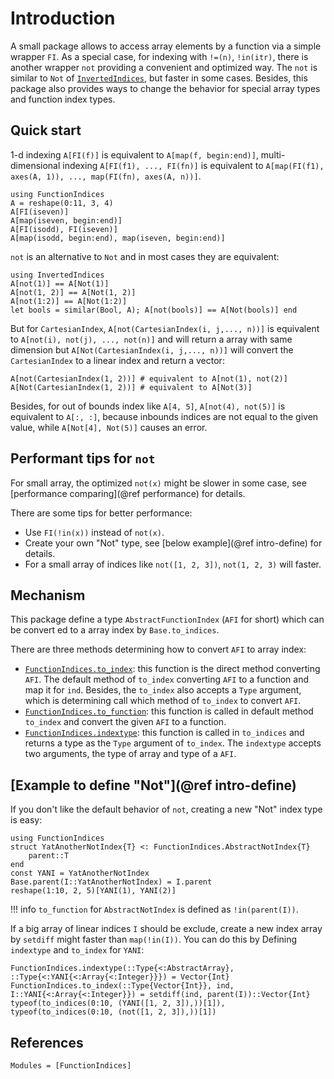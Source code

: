 # Introduction

A small package allows to access array elements by a function via a simple wrapper `FI`.
As a special case, for indexing with `!=(n)`, `!in(itr)`, there is another wrapper `not` providing a convenient and optimized way.
The `not` is similar to `Not` of [`InvertedIndices`](https://github.com/JuliaData/InvertedIndices.jl), but faster in some cases.
Besides, this package also provides ways to change the behavior for special array types and function index types.

## Quick start

1-d indexing `A[FI(f)]` is equivalent to `A[map(f, begin:end)]`, multi-dimensional indexing `A[FI(f1), ..., FI(fn)]` is equivalent to `A[map(FI(f1), axes(A, 1)), ..., map(FI(fn), axes(A, n))]`.

```@repl quick-start
using FunctionIndices
A = reshape(0:11, 3, 4)
A[FI(iseven)]
A[map(iseven, begin:end)]
A[FI(isodd), FI(iseven)]
A[map(isodd, begin:end), map(iseven, begin:end)]
```

`not` is an alternative to `Not` and in most cases they are equivalent:

```@repl quick-start
using InvertedIndices
A[not(1)] == A[Not(1)]
A[not(1, 2)] == A[Not(1, 2)]
A[not(1:2)] == A[Not(1:2)]
let bools = similar(Bool, A); A[not(bools)] == A[Not(bools)] end
```

But for `CartesianIndex`, `A[not(CartesianIndex(i, j,..., n))]` is equivalent to `A[not(i), not(j), ..., not(n)]` and will return a array with same dimension but `A[Not(CartesianIndex(i, j,..., n))]` will convert the `CartesianIndex` to a linear index and return a vector:

```@repl quick-start
A[not(CartesianIndex(1, 2))] # equivalent to A[not(1), not(2)]
A[Not(CartesianIndex(1, 2))] # equivalent to A[Not(3)]
```

Besides, for out of bounds index like `A[4, 5]`, `A[not(4), not(5)]` is equivalent to `A[:, :]`, because inbounds indices are not equal to the given value, while `A[Not[4], Not(5)]` causes an error.

## Performant tips for `not`

For small array, the optimized `not(x)` might be slower in some case,
see [performance comparing](@ref performance) for details.

There are some tips for better performance:
* Use `FI(!in(x))` instead of `not(x)`.
* Create your own "Not" type, see [below example](@ref intro-define) for details.
* For a small array of indices like `not([1, 2, 3])`, `not(1, 2, 3)` will faster.

## Mechanism

This package define a type `AbstractFunctionIndex` (`AFI` for short) which can be convert ed to a array index by `Base.to_indices`.

There are three methods determining how to convert `AFI` to array index:

* [`FunctionIndices.to_index`](@ref): this function is the direct method converting `AFI`. The default method of `to_index` converting `AFI` to a function and map it for `ind`. Besides, the `to_index` also accepts a `Type` argument, which is determining call which method of `to_index` to convert `AFI`.
* [`FunctionIndices.to_function`](@ref): this function is called in default method `to_index` and convert the given `AFI` to a function.
* [`FunctionIndices.indextype`](@ref): this function is called in `to_indices` and returns a type as the `Type` argument of `to_index`. The `indextype` accepts two arguments, the type of array and type of a `AFI`.

## [Example to define "Not"](@ref intro-define)

If you don't like the default behavior of `not`, creating a new "Not" index type is easy:

```@example new-not
using FunctionIndices
struct YatAnotherNotIndex{T} <: FunctionIndices.AbstractNotIndex{T}
    parent::T
end
const YANI = YatAnotherNotIndex
Base.parent(I::YatAnotherNotIndex) = I.parent
reshape(1:10, 2, 5)[YANI(1), YANI(2)]
```

!!! info
    `to_function` for `AbstractNotIndex` is defined as `!in(parent(I))`.

If a big array of linear indices `I` should be exclude, create a new index array by `setdiff` might faster than `map(!in(I))`.
You can do this by Defining `indextype` and `to_index` for `YANI`:
```@example new-not
FunctionIndices.indextype(::Type{<:AbstractArray}, ::Type{<:YANI{<:Array{<:Integer}}}) = Vector{Int}
FunctionIndices.to_index(::Type{Vector{Int}}, ind, I::YANI{<:Array{<:Integer}}) = setdiff(ind, parent(I))::Vector{Int}
typeof(to_indices(0:10, (YANI([1, 2, 3]),))[1]), typeof(to_indices(0:10, (not([1, 2, 3]),))[1])
```

## References

```@autodocs
Modules = [FunctionIndices]
```
